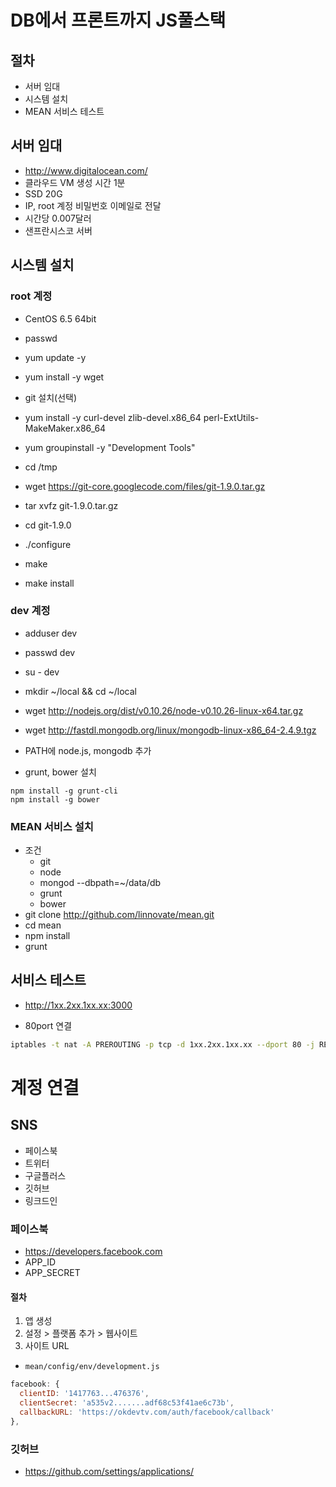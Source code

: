 # DB에서 프론트까지 JS풀스택

## 절차
* 서버 임대
* 시스템 설치
* MEAN 서비스 테스트

## 서버 임대
* http://www.digitalocean.com/
* 클라우드 VM 생성 시간 1분
* SSD 20G
* IP, root 계정 비밀번호 이메일로 전달
* 시간당 0.007달러
* 샌프란시스코 서버

## 시스템 설치
### root 계정
* CentOS 6.5 64bit
* passwd
* yum update -y
* yum install -y wget

* git 설치(선택)
* yum install -y curl-devel zlib-devel.x86_64 perl-ExtUtils-MakeMaker.x86_64
* yum groupinstall -y "Development Tools"
* cd /tmp
* wget https://git-core.googlecode.com/files/git-1.9.0.tar.gz
* tar xvfz git-1.9.0.tar.gz
* cd git-1.9.0
* ./configure
* make
* make install

### dev 계정
* adduser dev
* passwd dev
* su - dev

* mkdir ~/local && cd ~/local
* wget http://nodejs.org/dist/v0.10.26/node-v0.10.26-linux-x64.tar.gz
* wget http://fastdl.mongodb.org/linux/mongodb-linux-x86_64-2.4.9.tgz
* PATH에 node.js, mongodb 추가
* grunt, bower 설치
```
npm install -g grunt-cli
npm install -g bower
```


### MEAN 서비스 설치
* 조건
  * git
  * node
  * mongod --dbpath=~/data/db
  * grunt
  * bower
* git clone http://github.com/linnovate/mean.git
* cd mean
* npm install
* grunt

## 서비스 테스트
* http://1xx.2xx.1xx.xx:3000

* 80port 연결
```sh
iptables -t nat -A PREROUTING -p tcp -d 1xx.2xx.1xx.xx --dport 80 -j REDIRECT --to-port 3000
```

# 계정 연결
## SNS
* 페이스북
* 트위터
* 구글플러스
* 깃허브
* 링크드인

### 페이스북
* https://developers.facebook.com
* APP_ID
* APP_SECRET

#### 절차
1. 앱 생성
2. 설정 > 플랫폼 추가 > 웹사이트
3. 사이트 URL

* `mean/config/env/development.js`
```js
facebook: {
  clientID: '1417763...476376',
  clientSecret: 'a535v2.......adf68c53f41ae6c73b',
  callbackURL: 'https://okdevtv.com/auth/facebook/callback'
},
```

### 깃허브
* https://github.com/settings/applications/


